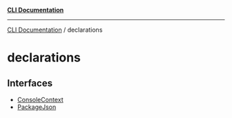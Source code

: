 [**CLI Documentation**](../README.md)

***

[CLI Documentation](../README.md) / declarations

# declarations

## Interfaces

- [ConsoleContext](interfaces/ConsoleContext.md)
- [PackageJson](interfaces/PackageJson.md)
